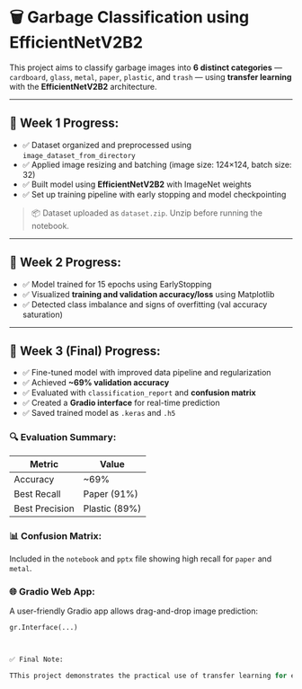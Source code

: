 # 🗑️ Garbage Classification using EfficientNetV2B2

This project aims to classify garbage images into **6 distinct categories** — `cardboard`, `glass`, `metal`, `paper`, `plastic`, and `trash` — using **transfer learning** with the **EfficientNetV2B2** architecture.

---

## 🔹 Week 1 Progress:
- ✅ Dataset organized and preprocessed using `image_dataset_from_directory`
- ✅ Applied image resizing and batching (image size: 124×124, batch size: 32)
- ✅ Built model using **EfficientNetV2B2** with ImageNet weights
- ✅ Set up training pipeline with early stopping and model checkpointing

> 📦 Dataset uploaded as `dataset.zip`. Unzip before running the notebook.

---

## 🔹 Week 2 Progress:
- ✅ Model trained for 15 epochs using EarlyStopping
- ✅ Visualized **training and validation accuracy/loss** using Matplotlib
- ✅ Detected class imbalance and signs of overfitting (val accuracy saturation)

---

## 🔹 Week 3 (Final) Progress:
- ✅ Fine-tuned model with improved data pipeline and regularization
- ✅ Achieved **~69% validation accuracy**
- ✅ Evaluated with `classification_report` and **confusion matrix**
- ✅ Created a **Gradio interface** for real-time prediction
- ✅ Saved trained model as `.keras` and `.h5`

### 🔍 Evaluation Summary:
| Metric       | Value    |
|--------------|----------|
| Accuracy     | ~69%     |
| Best Recall  | Paper (91%) |
| Best Precision | Plastic (89%) |

### 📊 Confusion Matrix:
Included in the `notebook` and `pptx` file showing high recall for `paper` and `metal`.

### 🌐 Gradio Web App:
A user-friendly Gradio app allows drag-and-drop image prediction:
```python
gr.Interface(...)



✅ Final Note:

TThis project demonstrates the practical use of transfer learning for environmental AI. While results are promising, future improvements can focus on balancing classes, fine-tuning the model, and optimizing performance for real-world deployment.


